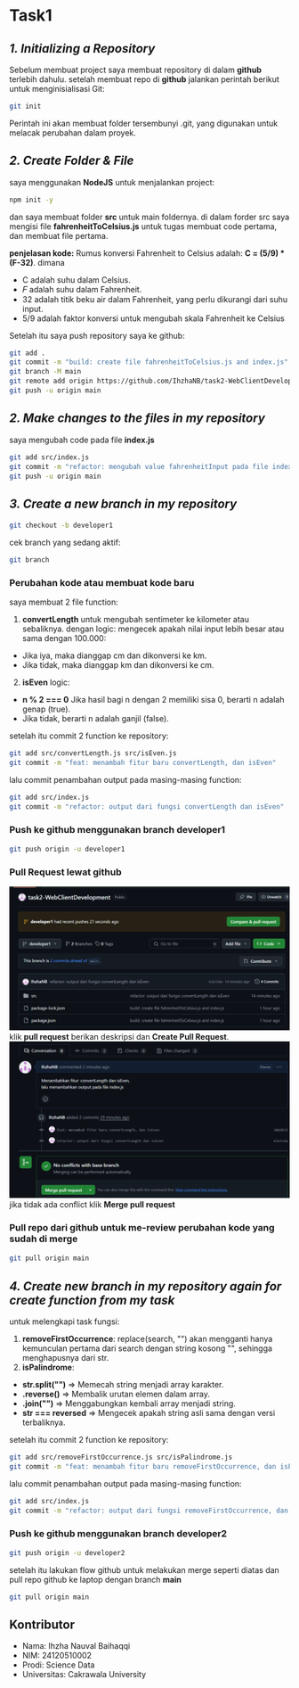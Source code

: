# Task1

## _1. Initializing a Repository_

Sebelum membuat project saya membuat repository di dalam **github** terlebih dahulu. setelah membuat repo di **github** jalankan perintah berikut untuk menginisialisasi Git:

```sh
git init
```

Perintah ini akan membuat folder tersembunyi .git, yang digunakan untuk melacak perubahan dalam proyek.

## _2. Create Folder & File_

saya menggunakan **NodeJS** untuk menjalankan project:

```sh
npm init -y
```

dan saya membuat folder **src** untuk main foldernya. di dalam forder src saya mengisi file **fahrenheitToCelsius.js** untuk tugas membuat code pertama, dan membuat file pertama.

**penjelasan kode:**
Rumus konversi Fahrenheit to Celsius adalah: **C = (5/9) \* (F-32)**. dimana

- C adalah suhu dalam Celsius.
- 𝐹 adalah suhu dalam Fahrenheit.
- 32 adalah titik beku air dalam Fahrenheit, yang perlu dikurangi dari suhu input.
- 5/9 adalah faktor konversi untuk mengubah skala Fahrenheit ke Celsius

Setelah itu saya push repository saya ke github:

```sh
git add .
git commit -m "build: create file fahrenheitToCelsius.js and index.js"
git branch -M main
git remote add origin https://github.com/IhzhaNB/task2-WebClientDevelopment.git
git push -u origin main
```

## _2. Make changes to the files in my repository_

saya mengubah code pada file **index.js**

```sh
git add src/index.js
git commit -m "refactor: mengubah value fahrenheitInput pada file index.js"
git push -u origin main
```

## _3. Create a new branch in my repository_

```sh
git checkout -b developer1
```

cek branch yang sedang aktif:

```sh
git branch
```

### Perubahan kode atau membuat kode baru

saya membuat 2 file function:

1. **convertLength** untuk mengubah sentimeter ke kilometer atau sebaliknya. dengan logic: mengecek apakah nilai input lebih besar atau sama dengan 100.000:

- Jika iya, maka dianggap cm dan dikonversi ke km.
- Jika tidak, maka dianggap km dan dikonversi ke cm.

2. **isEven** logic:

- **n % 2 === 0** Jika hasil bagi n dengan 2 memiliki sisa 0, berarti n adalah genap (true).
- Jika tidak, berarti n adalah ganjil (false).

setelah itu commit 2 function ke repository:

```sh
git add src/convertLength.js src/isEven.js
git commit -m "feat: menambah fitur baru convertLength, dan isEven"
```

lalu commit penambahan output pada masing-masing function:

```sh
git add src/index.js
git commit -m "refactor: output dari fungsi convertLength dan isEven"
```

### Push ke github menggunakan branch developer1

```sh
git push origin -u developer1
```

### Pull Request lewat github

![Alt Text](assets/pull_request.png)
klik **pull request**
berikan deskripsi dan **Create Pull Request**.
![Alt Text](assets/merge_PR.png)
jika tidak ada conflict klik **Merge pull request**

### Pull repo dari github untuk me-review perubahan kode yang sudah di merge

```sh
git pull origin main
```

## _4. Create new branch in my repository again for create function from my task_

untuk melengkapi task fungsi:

1. **removeFirstOccurrence**: replace(search, "") akan mengganti hanya kemunculan pertama dari search dengan string kosong "", sehingga menghapusnya dari str.
2. **isPalindrome**:

- **str.split("")** => Memecah string menjadi array karakter.
- **.reverse()** => Membalik urutan elemen dalam array.
- **.join("")** => Menggabungkan kembali array menjadi string.
- **str === reversed** => Mengecek apakah string asli sama dengan versi terbaliknya.

setelah itu commit 2 function ke repository:

```sh
git add src/removeFirstOccurrence.js src/isPalindrome.js
git commit -m "feat: menambah fitur baru removeFirstOccurrence, dan isPalindrome"
```

lalu commit penambahan output pada masing-masing function:

```sh
git add src/index.js
git commit -m "refactor: output dari fungsi removeFirstOccurrence, dan isPalindrome"
```

### Push ke github menggunakan branch developer2

```sh
git push origin -u developer2
```

setelah itu lakukan flow github untuk melakukan merge seperti diatas
dan pull repo github ke laptop dengan branch **main**

```sh
git pull origin main
```

## Kontributor

- Nama: Ihzha Nauval Baihaqqi
- NIM: 24120510002
- Prodi: Science Data
- Universitas: Cakrawala University

